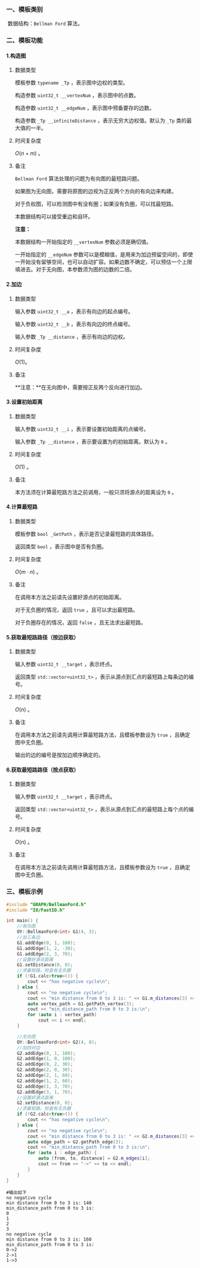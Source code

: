 ### 一、模板类别

​	数据结构：`Bellman Ford` 算法。

### 二、模板功能

#### 1.构造图

1. 数据类型

   模板参数 `typename _Tp` ，表示图中边权的类型。

   构造参数 `uint32_t __vertexNum`​ ，表示图中的点数。

   构造参数 `uint32_t __edgeNum` ，表示图中预备要存的边数。

   构造参数 `_Tp __infiniteDistance` ，表示无穷大边权值。默认为 `_Tp` 类的最大值的一半。
   
2. 时间复杂度

   $O(n+m)$ 。

3. 备注

   `Bellman Ford` 算法处理的问题为有向图的最短路问题。

   如果图为无向图，需要将原图的边视为正反两个方向的有向边来构建。
   
   对于负权图，可以检测图中有没有圈；如果没有负圈，可以找最短路。

   本数据结构可以接受重边和自环。
   
   **注意：**
   
   本数据结构一开始指定的 `__vertexNum` 参数必须是确切值。
   
   一开始指定的 `__edgeNum` 参数可以是模糊值，是用来为加边预留空间的，即使一开始没有留够空间，也可以自动扩容。如果边数不确定，可以预估一个上限填进去。对于无向图，本参数须为图的边数的二倍。

#### 2.加边

1. 数据类型

   输入参数 `uint32_t __a`​ ，表示有向边的起点编号。

   输入参数 `uint32_t __b` ，表示有向边的终点编号。

   输入参数 `_Tp __distance` ，表示有向边的边权。

2. 时间复杂度

   $O(1)$。

3. 备注

   **注意：**在无向图中，需要按正反两个反向进行加边。

#### 3.设置初始距离

1. 数据类型

   输入参数 `uint32_t __i` ，表示要设置初始距离的点编号。

   输入参数 `_Tp __distance` ，表示要设置为的初始距离。默认为 `0`  。

2. 时间复杂度

   $O(1)$ 。
   
3. 备注

   本方法须在计算最短路方法之前调用，一般只须将源点的距离设为 `0` 。

#### 4.计算最短路

1. 数据类型

   模板参数 `bool _GetPath` ，表示是否记录最短路的具体路径。

   返回类型 `bool` ，表示图中是否有负圈。

2. 时间复杂度

   $O(m\cdot n)$ 。

3. 备注

   在调用本方法之前请先设置好源点的初始距离。

   对于无负圈的情况，返回 `true` ，且可以求出最短路。

   对于负圈存在的情况，返回 `false` ，且无法求出最短路。

#### 5.获取最短路路径（按边获取）

1. 数据类型

   输入参数 `uint32_t __target` ，表示终点。

   返回类型 `std::vector<uint32_t>` ，表示从源点到汇点的最短路上每条边的编号。

2. 时间复杂度

   $O(n)$ 。

3. 备注

   在调用本方法之前请先调用计算最短路方法，且模板参数设为 `true` ，且确定图中无负圈。
   
   输出的边的编号是按加边顺序确定的。

#### 6.获取最短路路径（按点获取）

1. 数据类型

   输入参数 `uint32_t __target` ，表示终点。

   返回类型 `std::vector<uint32_t>` ，表示从源点到汇点的最短路上每个点的编号。

2. 时间复杂度

   $O(n)$ 。

3. 备注

   在调用本方法之前请先调用计算最短路方法，且模板参数设为 `true` ，且确定图中无负圈。

### 三、模板示例

```c++
#include "GRAPH/BellmanFord.h"
#include "IO/FastIO.h"

int main() {
    //有向图
    OY::BellmanFord<int> G1(4, 3);
    //加三条边
    G1.addEdge(0, 1, 100);
    G1.addEdge(1, 2, -30);
    G1.addEdge(2, 3, 70);
    //设置好源点距离
    G1.setDistance(0, 0);
    //求最短路，检查有无负圈
    if (!G1.calc<true>()) {
        cout << "has negative cycle\n";
    } else {
        cout << "no negative cycle\n";
        cout << "min distance from 0 to 3 is: " << G1.m_distances[3] << endl;
        auto vertex_path = G1.getPath_vertex(3);
        cout << "min_distance_path from 0 to 3 is:\n";
        for (auto i : vertex_path)
            cout << i << endl;
    }

    //无向图
    OY::BellmanFord<int> G2(4, 8);
    //加四对边
    G2.addEdge(0, 1, 100);
    G2.addEdge(1, 0, 100);
    G2.addEdge(0, 2, 30);
    G2.addEdge(2, 0, 30);
    G2.addEdge(2, 1, 60);
    G2.addEdge(1, 2, 60);
    G2.addEdge(1, 3, 70);
    G2.addEdge(3, 1, 70);
    //设置好源点距离
    G2.setDistance(0, 0);
    //求最短路，检查有无负圈
    if (!G2.calc<true>()) {
        cout << "has negative cycle\n";
    } else {
        cout << "no negative cycle\n";
        cout << "min distance from 0 to 3 is: " << G2.m_distances[3] << endl;
        auto edge_path = G2.getPath_edge(3);
        cout << "min_distance_path from 0 to 3 is:\n";
        for (auto i : edge_path) {
            auto [from, to, distance] = G2.m_edges[i];
            cout << from << "->" << to << endl;
        }
    }
}
```

```
#输出如下
no negative cycle
min distance from 0 to 3 is: 140
min_distance_path from 0 to 3 is:
0
1
2
3
no negative cycle
min distance from 0 to 3 is: 160
min_distance_path from 0 to 3 is:
0->2
2->1
1->3

```

